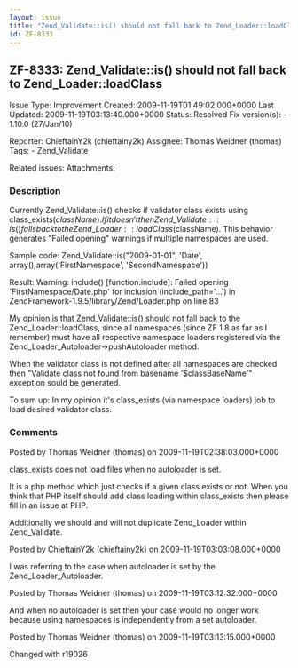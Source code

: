 ```yaml
---
layout: issue
title: "Zend_Validate::is() should not fall back to Zend_Loader::loadClass"
id: ZF-8333
---
```


ZF-8333: Zend\_Validate::is() should not fall back to Zend\_Loader::loadClass
-----------------------------------------------------------------------------

 Issue Type: Improvement Created: 2009-11-19T01:49:02.000+0000 Last Updated: 2009-11-19T03:13:40.000+0000 Status: Resolved Fix version(s): - 1.10.0 (27/Jan/10)
 
 Reporter:  ChieftainY2k (chieftainy2k)  Assignee:  Thomas Weidner (thomas)  Tags: - Zend\_Validate
 
 Related issues: 
 Attachments: 
### Description

Currently Zend\_Validate::is() checks if validator class exists using class\_exists($className). If it doesn't then Zend\_Validate::is() falls back to the Zend\_Loader::loadClass($className). This behavior generates "Failed opening" warnings if multiple namespaces are used.

Sample code: Zend\_Validate::is("2009-01-01", 'Date', array(),array('FirstNamespace', 'SecondNamespace'))

Result: Warning: include() [function.include]: Failed opening 'FirstNamespace/Date.php' for inclusion (include\_path='...') in ZendFramework-1.9.5/library/Zend/Loader.php on line 83

My opinion is that Zend\_Validate::is() should not fall back to the Zend\_Loader::loadClass, since all namespaces (since ZF 1.8 as far as I remember) must have all respective namespace loaders registered via the Zend\_Loader\_Autoloader->pushAutoloader method.

When the validator class is not defined after all namespaces are checked then "Validate class not found from basename '$classBaseName'" exception sould be generated.

To sum up: In my opinion it's class\_exists (via namespace loaders) job to load desired validator class.

 

 

### Comments

Posted by Thomas Weidner (thomas) on 2009-11-19T02:38:03.000+0000

class\_exists does not load files when no autoloader is set.

It is a php method which just checks if a given class exists or not. When you think that PHP itself should add class loading within class\_exists then please fill in an issue at PHP.

Additionally we should and will not duplicate Zend\_Loader within Zend\_Validate.

 

 

Posted by ChieftainY2k (chieftainy2k) on 2009-11-19T03:03:08.000+0000

I was referring to the case when autoloader is set by the Zend\_Loader\_Autoloader.

 

 

Posted by Thomas Weidner (thomas) on 2009-11-19T03:12:32.000+0000

And when no autoloader is set then your case would no longer work because using namespaces is independently from a set autoloader.

 

 

Posted by Thomas Weidner (thomas) on 2009-11-19T03:13:15.000+0000

Changed with r19026

 

 